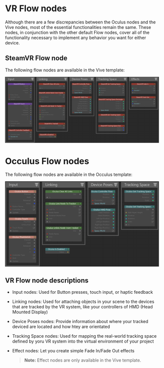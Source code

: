 # VR Flow nodes

Although there are a few discrepancies between the Oculus nodes and the Vive nodes, most of the essential functionalities remain the same. These nodes, in conjunction with the other default Flow nodes, cover all of the functionality necessary to implement any behavior you want for either device.

## SteamVR Flow node

The following flow nodes are available in the Vive template:

![VR Templates](../../images/vr_steamvr_nodes.png)

# Occulus Flow nodes

The following flow nodes are available in the Occulus template:

![VR Templates](../../images/vr_occulus_nodes.png)

## VR Flow node descriptions

- Input nodes: Used for Button presses, touch input, or haptic feedback
- Linking nodes: Used for attaching objects in your scene to the devices that are tracked by the VR system, like your controllers of HMD (Head Mounted Display)
- Device Poses nodes: Provide information about where your tracked deviced are located and how htey are orientated
- Tracking Space nodes: Used for mapping the real-world tracking space defined by yoru VR system into the virtual environment of your project
- Effect nodes: Let you create simple Fade In/Fade Out effects

   > **Note:** Effect nodes are only available in the Vive template.
